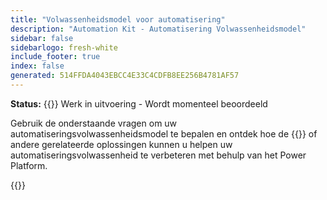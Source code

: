 ```yaml
---
title: "Volwassenheidsmodel voor automatisering"
description: "Automation Kit - Automatisering Volwassenheidsmodel"
sidebar: false
sidebarlogo: fresh-white
include_footer: true
index: false
generated: 514FFDA4043EBCC4E33C4CDFB8EE256B4781AF57
---
```


**Status:** {{<externalImage src="https://github.githubassets.com/images/icons/emoji/unicode/1f6a7.png" size="16x16" text="Construction Icon">}} Werk in uitvoering - Wordt momenteel beoordeeld

Gebruik de onderstaande vragen om uw automatiseringsvolwassenheidsmodel te bepalen en ontdek hoe de {{<product-name>}} of andere gerelateerde oplossingen kunnen u helpen uw automatiseringsvolwassenheid te verbeteren met behulp van het Power Platform.

{{<questions name="/content/nl/automation-maturity-model.json" completed="" showNavigationButtons="false" locale="nl">}}
